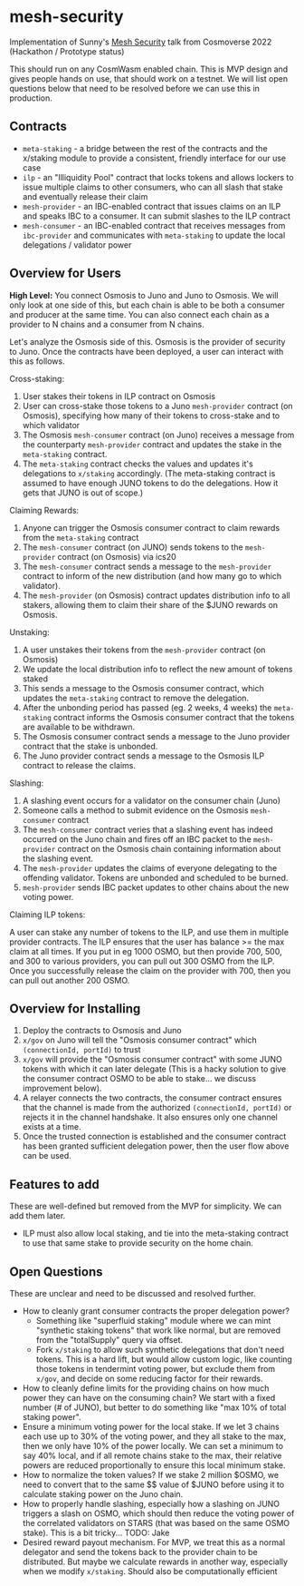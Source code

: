 # mesh-security

Implementation of Sunny's [Mesh Security](https://youtu.be/Z2ZBKo9-iRs?t=4937) talk from Cosmoverse 2022 (Hackathon / Prototype status)

This should run on any CosmWasm enabled chain. This is MVP design and gives people
hands on use, that should work on a testnet. We will list open questions below that need
to be resolved before we can use this in production.

## Contracts

* `meta-staking` - a bridge between the rest of the contracts and the x/staking module to
  provide a consistent, friendly interface for our use case
* `ilp` - an "Illiquidity Pool" contract that locks tokens and allows lockers to issue multiple claims
  to other consumers, who can all slash that stake and eventually release their claim
* `mesh-provider` - an IBC-enabled contract that issues claims on an ILP and speaks IBC to a consumer. It
  can submit slashes to the ILP contract
* `mesh-consumer` - an IBC-enabled contract that receives messages from `ibc-provider` and
  communicates with `meta-staking` to update the local delegations / validator power

## Overview for Users

**High Level:** You connect Osmosis to Juno and Juno to Osmosis. We will only look at one side
of this, but each chain is able to be both a consumer and producer at the same time.
You can also connect each chain as a provider to N chains and a consumer from N chains.

Let's analyze the Osmosis side of this. Osmosis is the provider of security to Juno.
Once the contracts have been deployed, a user can interact with this as follows.

Cross-staking:

1. User stakes their tokens in ILP contract on Osmosis
2. User can cross-stake those tokens to a Juno `mesh-provider` contract (on Osmosis), specifying how many of their 
   tokens to cross-stake and to which validator
3. The Osmosis `mesh-consumer` contract (on Juno) receives a message from the counterparty `mesh-provider` contract
   and updates the stake in the `meta-staking` contract.
4. The `meta-staking` contract checks the values and updates it's delegations to `x/staking` accordingly. (The
   meta-staking contract is assumed to have enough JUNO tokens to do the delegations. How it gets that JUNO is
   out of scope.)

Claiming Rewards:

1. Anyone can trigger the Osmosis consumer contract to claim rewards from the `meta-staking` contract
2. The `mesh-consumer` contract (on JUNO) sends tokens to the `mesh-provider` contract (on Osmosis) via ics20
3. The `mesh-consumer` contract sends a message to the `mesh-provider` contract to inform
   of the new distribution (and how many go to which validator).
4. The `mesh-provider` (on Osmosis) contract updates distribution info to all stakers, allowing them to claim
   their share of the $JUNO rewards on Osmosis.

Unstaking:

1. A user unstakes their tokens from the `mesh-provider` contract (on Osmosis)
2. We update the local distribution info to reflect the new amount of tokens staked
3. This sends a message to the Osmosis consumer contract, which updates the `meta-staking` contract
   to remove the delegation.
4. After the unbonding period has passed (eg. 2 weeks, 4 weeks) the `meta-staking` contract
   informs the Osmosis consumer contract that the tokens are available to be withdrawn.
5. The Osmosis consumer contract sends a message to the Juno provider contract that the stake is unbonded.
6. The Juno provider contract sends a message to the Osmosis ILP contract to release the claims.

Slashing:

1. A slashing event occurs for a validator on the consumer chain (Juno)
2. Someone calls a method to submit evidence on the Osmosis `mesh-consumer` contract
3. The `mesh-consumer` contract veries that a slashing event has indeed occurred on the Juno chain and fires off 
   an IBC packet to the `mesh-provider` contract on the Osmosis chain containing information about the slashing
   event.
4. The `mesh-provider` updates the claims of everyone delegating to the offending validator. Tokens are unbonded
   and scheduled to be burned.
5. `mesh-provider` sends IBC packet updates to other chains about the new voting power.

Claiming ILP tokens:

A user can stake any number of tokens to the ILP, and use them in multiple provider contracts.
The ILP ensures that the user has balance >= the max claim at all times.
If you put in eg 1000 OSMO, but then provide 700, 500, and 300 to various providers,
you can pull out 300 OSMO from the ILP. Once you successfully release the claim on the
provider with 700, then you can pull out another 200 OSMO.

## Overview for Installing

1. Deploy the contracts to Osmosis and Juno
2. `x/gov` on Juno will tell the "Osmosis consumer contract" which `(connectionId, portId)` to trust
3. `x/gov` will provide the "Osmosis consumer contract" with some JUNO tokens with which it can later delegate
   (This is a hacky solution to give the consumer contract OSMO to be able to stake... we discuss improvement below).
4. A relayer connects the two contracts, the consumer contract ensures that the channel is made
   from the authorized `(connectionId, portId)` or rejects it in the channel handshake. It also
   ensures only one channel exists at a time.
5. Once the trusted connection is established and the consumer contract has been granted sufficient
   delegation power, then the user flow above can be used.

## Features to add

These are well-defined but removed from the MVP for simplicity. We can add them later.

* ILP must also allow local staking, and tie into the meta-staking contract to use that
  same stake to provide security on the home chain.

## Open Questions

These are unclear and need to be discussed and resolved further.

* How to cleanly grant consumer contracts the proper delegation power?
  * Something like "superfluid staking" module where we can mint "synthetic staking tokens"
    that work like normal, but are removed from the "totalSupply" query via offset.
  * Fork `x/staking` to allow such synthetic delegations that don't need tokens.
    This is a hard lift, but would allow custom logic, like counting those tokens
    in tendermint voting power, but exclude them from `x/gov`, and decide on some
    reducing factor for their rewards.
* How to cleanly define limits for the providing chains on how much power they can
  have on the consuming chain? We start with a fixed number (# of JUNO), but better
  to do something like "max 10% of total staking power".
* Ensure a minimum voting power for the local stake. If we let 3 chains each use up to 30%
  of the voting power, and they all stake to the max, then we only have 10% of the power locally.
  We can set a minimum to say 40% local, and if all remote chains stake to the max, their
  relative powers are reduced proportionally to ensure this local minimum stake.
* How to normalize the token values? If we stake 2 million $OSMO, we need to convert that
  to the same $$ value of $JUNO before using it to calculate staking power on the Juno chain.
* How to properly handle slashing, especially how a slashing on JUNO triggers a slash on OSMO,
  which should then reduce the voting power of the correlated validators on STARS
  (that was based on the same OSMO stake). This is a bit tricky... TODO: Jake
* Desired reward payout mechanism. For MVP, we treat this as a normal delegator and
  send the tokens back to the provider chain to be distributed. But maybe we calculate
  rewards in another way, especially when we modify `x/staking`. Should also be computationally
  efficient
